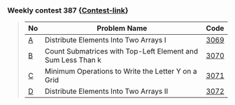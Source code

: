 ### Weekly contest 387 {[Contest-link](https://leetcode.com/contest/weekly-contest-387/)}
> No | Problem Name | Code
> --- | ----------- | ---
> [A](https://leetcode.com/contest/weekly-contest-387/problems/distribute-elements-into-two-arrays-i/) | Distribute Elements Into Two Arrays I | [3069](https://github.com/Mehul237/CP-Resource/blob/main/Leetcode%20Contest/Weekly/387/A.md)
> [B](https://leetcode.com/contest/weekly-contest-387/problems/count-submatrices-with-top-left-element-and-sum-less-than-k/) | Count Submatrices with Top-Left Element and Sum Less Than k | [3070](https://github.com/Mehul237/CP-Resource/blob/main/Leetcode%20Contest/Weekly/387/B.md)
> [C](https://leetcode.com/contest/weekly-contest-387/problems/minimum-operations-to-write-the-letter-y-on-a-grid/) | Minimum Operations to Write the Letter Y on a Grid | [3071]( )
> [D](https://leetcode.com/contest/weekly-contest-387/problems/distribute-elements-into-two-arrays-ii/) | Distribute Elements Into Two Arrays II | [3072]( )
